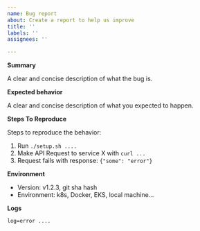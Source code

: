 ```yaml
---
name: Bug report
about: Create a report to help us improve
title: ''
labels: ''
assignees: ''

---
```


<!--
GitHub is reserved for bug reports and feature requests. Please direct general questions to our [support page](https://intercom.help/api-suite) or our [slack chat]().

Make sure you have searched existing issues to avoid creating duplicates.
Your issue may have been fixed in the latest release. Make sure you upgrade to it if possible.

Please fill in the following details to help us reproduce the bug:
-->

**Summary**

A clear and concise description of what the bug is.

**Expected behavior**

A clear and concise description of what you expected to happen.

**Steps To Reproduce**

Steps to reproduce the behavior:

1. Run `./setup.sh ....`
2. Make API Request to service X with `curl ...`
3. Request fails with response: `{"some": "error"}`

**Environment**

- Version: v1.2.3, git sha hash
- Environment: k8s, Docker, EKS, local machine...

**Logs**

```
log=error ....
```
